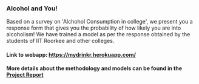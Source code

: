 ### Alcohol and You!

Based on a survey on 'Alchohol Consumption in college', we present you a response form that gives you the probability of how likely you are into alcoholism! We have trained a model as per the response obtained by the students of IIT Roorkee and other colleges.

#### Link to webapp: https://mydrinkr.herokuapp.com/

#### More details about the methodology and models can be found in the [Project Report](https://github.com/VishalCR7/drinkr/blob/master/Survey%20on%20Consumption%20of%20Alcohol(Final).pdf) 



